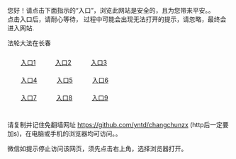 您好！请点击下面指示的“入口”，浏览此网站是安全的，且为您带来平安。。 <br/>
点击入口后，请耐心等待， 过程中可能会出现无法打开的提示，请忽略，最终会进入网站. </br>

法轮大法在长春<br/>
<div style="padding:10px"><a style="margin:20px" target="_blank" href="https://dtgra9c3pi66z.cloudfront.net/2Qpsp?tblhmdxc" id="ccLink1" rel="nofollow">入口1</a> <a target="_blank" style="margin:20px" href="https://d15coojwek6sqn.cloudfront.net/2Qpsp?xwwbjpjv" id="ccLink2" rel="nofollow">入口2</a> <a style="margin:20px" target="_blank" href="https://d1in79wpxg4h09.cloudfront.net/2Qpsp?bvjrcali" id="ccLink3" rel="nofollow">入口3</a></div>

<div style="padding:10px" ><a style="margin:20px" target="_blank" href="https://dtgra9c3pi66z.cloudfront.net/2Qpsp?tblhmdxc" id="ccLink4" rel="nofollow">入口4</a> <a style="margin:20px" href="https://d15coojwek6sqn.cloudfront.net/2Qpsp?xwwbjpjv" target="_blank" id="ccLink5" rel="nofollow">入口5</a> <a style="margin:20px" href="https://d1in79wpxg4h09.cloudfront.net/2Qpsp?bvjrcali" target="_blank" id="ccLink6" rel="nofollow">入口6</a></div>

<div style="padding:10px"><a style="margin:20px" target="_blank" href="https://dtgra9c3pi66z.cloudfront.net/2Qpsp?tblhmdxc" id="ccLink7" rel="nofollow">入口7</a> <a style="margin:20px" href="https://d15coojwek6sqn.cloudfront.net/2Qpsp?xwwbjpjv" target="_blank" id="ccLink8" rel="nofollow">入口8</a> <a style="margin:20px" target="_blank" href="https://d1in79wpxg4h09.cloudfront.net/2Qpsp?bvjrcali" id="ccLink9" rel="nofollow">入口9</a></div>

<br/>



请复制并记住免翻墙网址 https://github.com/yntd/changchunzx (http后一定要加s)，在电脑或手机的浏览器均可访问。。<br/>

微信如提示停止访问该网页，须先点击右上角，选择浏览器打开。

